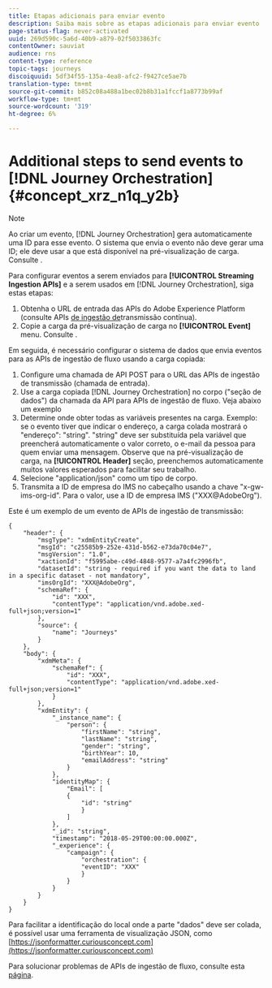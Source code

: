 ```yaml
---
title: Etapas adicionais para enviar evento
description: Saiba mais sobre as etapas adicionais para enviar evento
page-status-flag: never-activated
uuid: 269d590c-5a6d-40b9-a879-02f5033863fc
contentOwner: sauviat
audience: rns
content-type: reference
topic-tags: journeys
discoiquuid: 5df34f55-135a-4ea8-afc2-f9427ce5ae7b
translation-type: tm+mt
source-git-commit: b852c08a488a1bec02b8b31a1fccf1a8773b99af
workflow-type: tm+mt
source-wordcount: '319'
ht-degree: 6%

---
```




# Additional steps to send events to [!DNL Journey Orchestration] {#concept_xrz_n1q_y2b}

>[!NOTE]
>
>Ao criar um evento, [!DNL Journey Orchestration] gera automaticamente uma ID para esse evento. O sistema que envia o evento não deve gerar uma ID; ele deve usar a que está disponível na pré-visualização de carga. Consulte [](../event/previewing-the-payload.md).

Para configurar eventos a serem enviados para **[!UICONTROL Streaming Ingestion APIs]** e a serem usados em [!DNL Journey Orchestration], siga estas etapas:

1. Obtenha o URL de entrada das APIs do Adobe Experience Platform (consulte APIs [de ingestão de](https://docs.adobe.com/content/help/pt-BR/experience-platform/ingestion/streaming/overview.html)transmissão contínua).
1. Copie a carga da pré-visualização de carga no **[!UICONTROL Event]** menu. Consulte [](../event/defining-the-payload-fields.md).

Em seguida, é necessário configurar o sistema de dados que envia eventos para as APIs de ingestão de fluxo usando a carga copiada:

1. Configure uma chamada de API POST para o URL das APIs de ingestão de transmissão (chamada de entrada).
1. Use a carga copiada [!DNL Journey Orchestration] no corpo (&quot;seção de dados&quot;) da chamada da API para APIs de ingestão de fluxo. Veja abaixo um exemplo
1. Determine onde obter todas as variáveis presentes na carga. Exemplo: se o evento tiver que indicar o endereço, a carga colada mostrará o &quot;endereço&quot;: &quot;string&quot;. &quot;string&quot; deve ser substituída pela variável que preencherá automaticamente o valor correto, o e-mail da pessoa para quem enviar uma mensagem. Observe que na pré-visualização de carga, na **[!UICONTROL Header]** seção, preenchemos automaticamente muitos valores esperados para facilitar seu trabalho.
1. Selecione &quot;application/json&quot; como um tipo de corpo.
1. Transmita a ID de empresa do IMS no cabeçalho usando a chave &quot;x-gw-ims-org-id&quot;. Para o valor, use a ID de empresa IMS (&quot;XXX@AdobeOrg&quot;).

Este é um exemplo de um evento de APIs de ingestão de transmissão:

```
{
    "header": {
        "msgType": "xdmEntityCreate",
        "msgId": "c25585b9-252e-431d-b562-e73da70c04e7",
        "msgVersion": "1.0",
        "xactionId": "f5995abe-c49d-4848-9577-a7a4fc2996fb",
        "datasetId": "string - required if you want the data to land in a specific dataset - not mandatory",
        "imsOrgId": "XXX@AdobeOrg",
        "schemaRef": {
            "id": "XXX",
            "contentType": "application/vnd.adobe.xed-full+json;version=1"
        },
        "source": {
            "name": "Journeys"
        }
    },
    "body": {
        "xdmMeta": {
            "schemaRef": {
                "id": "XXX",
                "contentType": "application/vnd.adobe.xed-full+json;version=1"
            }
        },
        "xdmEntity": {
            "_instance_name": {
                "person": {
                    "firstName": "string",
                    "lastName": "string",
                    "gender": "string",
                    "birthYear": 10,
                    "emailAddress": "string"
                }
            },
            "identityMap": {
                "Email": [
                {
                    "id": "string"
                    }
                ]
            },
            "_id": "string",
            "timestamp": "2018-05-29T00:00:00.000Z",
            "_experience": {
                "campaign": {
                    "orchestration": {
                    "eventID": "XXX"
                    }
                }
            }
        }
    }
}
```

Para facilitar a identificação do local onde a parte &quot;dados&quot; deve ser colada, é possível usar uma ferramenta de visualização JSON, como [https://jsonformatter.curiousconcept.com](https://jsonformatter.curiousconcept.com)

Para solucionar problemas de APIs de ingestão de fluxo, consulte esta [página](https://docs.adobe.com/content/help/pt-BR/experience-platform/ingestion/streaming/troubleshooting.html).

